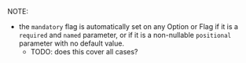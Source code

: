 NOTE:

- the `mandatory` flag is automatically set on any Option or Flag if it is a `required` and `named` parameter, or if it is a non-nullable `positional` parameter with no default value.
  - TODO: does this cover all cases?
